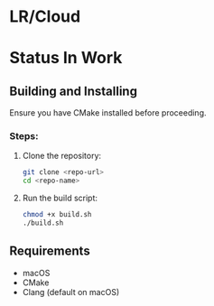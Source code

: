 # LR/Cloud

# Status In Work


## Building and Installing

Ensure you have CMake installed before proceeding.

### Steps:
1. Clone the repository:
   ```sh
   git clone <repo-url>
   cd <repo-name>
   ```
2. Run the build script:
   ```sh
   chmod +x build.sh
   ./build.sh
   ```


## Requirements
- macOS
- CMake
- Clang (default on macOS)
